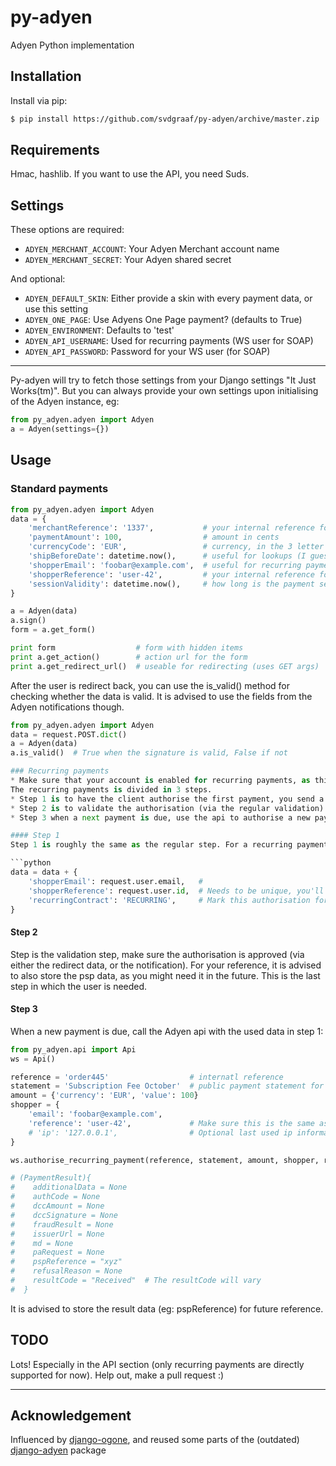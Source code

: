 # py-adyen

Adyen Python implementation

## Installation

Install via pip:
```bash
$ pip install https://github.com/svdgraaf/py-adyen/archive/master.zip
```

## Requirements

Hmac, hashlib. If you want to use the API, you need Suds.

## Settings

These options are required:
* `ADYEN_MERCHANT_ACCOUNT`: Your Adyen Merchant account name
* `ADYEN_MERCHANT_SECRET`: Your Adyen shared secret

And optional:
* `ADYEN_DEFAULT_SKIN`: Either provide a skin with every payment data, or use this setting
* `ADYEN_ONE_PAGE`: Use Adyens One Page payment? (defaults to True)
* `ADYEN_ENVIRONMENT`: Defaults to 'test'
* `ADYEN_API_USERNAME`: Used for recurring payments (WS user for SOAP)
* `ADYEN_API_PASSWORD`: Password for your WS user (for SOAP)

*****
Py-adyen will try to fetch those settings from your Django settings "It Just Works(tm)". But you can always provide your own settings upon initialising of the Adyen instance, eg:

```python
from py_adyen.adyen import Adyen
a = Adyen(settings={})
```

## Usage

### Standard payments

```python
from py_adyen.adyen import Adyen
data = {
    'merchantReference': '1337',           # your internal reference for this payment
    'paymentAmount': 100,                  # amount in cents
    'currencyCode': 'EUR',                 # currency, in the 3 letter format (see Adyen docs)
    'shipBeforeDate': datetime.now(),      # useful for lookups (I guess)
    'shopperEmail': 'foobar@example.com',  # useful for recurring payments etc.
    'shopperReference': 'user-42',         # your internal reference for (recurring) lookups etc.
    'sessionValidity': datetime.now(),     # how long is the payment session valid
}

a = Adyen(data)
a.sign()
form = a.get_form()

print form                  # form with hidden items
print a.get_action()        # action url for the form
print a.get_redirect_url()  # useable for redirecting (uses GET args)
```

After the user is redirect back, you can use the is_valid() method for checking whether the data is valid. It is advised to use the fields from the Adyen notifications though.

```python
from py_adyen.adyen import Adyen
data = request.POST.dict()
a = Adyen(data)
a.is_valid()  # True when the signature is valid, False if not

### Recurring payments
* Make sure that your account is enabled for recurring payments, as this will otherwise not work *
The recurring payments is divided in 3 steps.
* Step 1 is to have the client authorise the first payment, you send a special field with the payment to mark it for recurrence
* Step 2 is to validate the authorisation (via the regular validation)
* Step 3 when a next payment is due, use the api to authorise a new payment, using the details from step 1

#### Step 1
Step 1 is roughly the same as the regular step. For a recurring payment, you will need to provided these fields:

```python
data = data + {
    'shopperEmail': request.user.email,   # 
    'shopperReference': request.user.id,  # Needs to be unique, you'll need this in step 3
    'recurringContract': 'RECURRING',     # Mark this authorisation for recurring payments
}
```

#### Step 2
Step is the validation step, make sure the authorisation is approved (via either the redirect data, or the notification). For your reference, it is advised to also store the psp data, as you might need it in the future. This is the last step in which the user is needed.

#### Step 3
When a new payment is due, call the Adyen api with the used data in step 1:

```python
from py_adyen.api import Api
ws = Api()

reference = 'order445'                  # internatl reference
statement = 'Subscription Fee October'  # public payment statement for user
amount = {'currency': 'EUR', 'value': 100}
shopper = {
    'email': 'foobar@example.com',
    'reference': 'user-42',             # Make sure this is the same as in step 1
    # 'ip': '127.0.0.1',                # Optional last used ip information, used in some fraud detection
}

ws.authorise_recurring_payment(reference, statement, amount, shopper, recurring_detail_reference='LATEST')

# (PaymentResult){
#    additionalData = None
#    authCode = None
#    dccAmount = None
#    dccSignature = None
#    fraudResult = None
#    issuerUrl = None
#    md = None
#    paRequest = None
#    pspReference = "xyz"
#    refusalReason = None
#    resultCode = "Received"  # The resultCode will vary
#  }
```
It is advised to store the result data (eg: pspReference) for future reference.

## TODO
Lots! Especially in the API section (only recurring payments are directly supported for now). Help out, make a pull request :)

*****
## Acknowledgement
Influenced by [django-ogone](https://github.com/tschellenbach/Django-ogone), and reused some parts of the (outdated) [django-adyen](https://github.com/dokterbob/django-adyen) package